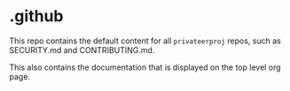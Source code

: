 # .github

This repo contains the default content for all `privateerproj` repos, such as SECURITY.md and CONTRIBUTING.md. 

This also contains the documentation that is displayed on the top level org page.

